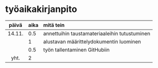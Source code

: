 # työaikakirjanpito

| päivä	| aika | mitä tein  |
| :----: | :----- | :----- |
| 14.11. | 0.5	  | annettuihin taustamateriaaleihin tutustuminen | 
|	 | 1      | alustavan määrittelydokumentin luominen |
|        | 0.5    | työn tallentaminen GitHubiin |
| yht.	 | 2      | |
